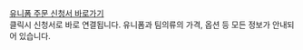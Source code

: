 [유니폼 주문 신청서 바로가기](https://forms.gle/emqYjoRDrKXi6sfz8)<br>
클릭시 신청서로 바로 연결됩니다. 유니폼과 팀의류의 가격, 옵션 등 모든 정보가 안내되어 있습니다.